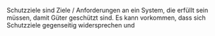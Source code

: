 Schutzziele sind Ziele / Anforderungen an ein System, die erfüllt sein müssen, damit Güter geschützt sind. Es kann vorkommen, dass sich Schutzziele gegenseitig widersprechen und